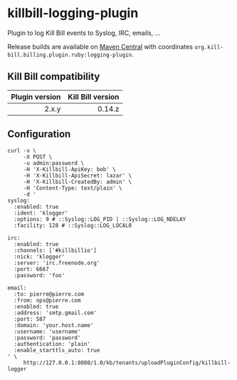 killbill-logging-plugin
=======================

Plugin to log Kill Bill events to Syslog, IRC, emails, ...

Release builds are available on [Maven Central](http://search.maven.org/#search%7Cga%7C1%7Cg%3A%22org.kill-bill.billing.plugin.ruby%22%20AND%20a%3A%22logging-plugin%22) with coordinates `org.kill-bill.billing.plugin.ruby:logging-plugin`.

Kill Bill compatibility
-----------------------

| Plugin version | Kill Bill version |
| -------------: | ----------------: |
| 2.x.y          | 0.14.z            |

Configuration
-------------

```
curl -v \
     -X POST \
     -u admin:password \
     -H 'X-Killbill-ApiKey: bob' \
     -H 'X-Killbill-ApiSecret: lazar' \
     -H 'X-Killbill-CreatedBy: admin' \
     -H 'Content-Type: text/plain' \
     -d '
syslog:
  :enabled: true
  :ident: 'klogger'
  :options: 9 # ::Syslog::LOG_PID | ::Syslog::LOG_NDELAY
  :facility: 128 # ::Syslog::LOG_LOCAL0

irc:
  :enabled: true
  :channels: ['#killbillio']
  :nick: 'klogger'
  :server: 'irc.freenode.org'
  :port: 6667
  :password: 'foo'

email:
  :to: pierre@pierre.com
  :from: ops@pierre.com
  :enabled: true
  :address: 'smtp.gmail.com'
  :port: 587
  :domain: 'your.host.name'
  :username: 'username'
  :password: 'password'
  :authentication: 'plain'
  :enable_starttls_auto: true
' \
     http://127.0.0.1:8080/1.0/kb/tenants/uploadPluginConfig/killbill-logger
```
